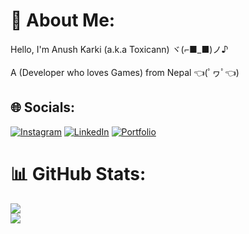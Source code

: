 # 💫 About Me:
Hello, I'm Anush Karki (a.k.a Toxicann) ヾ(⌐■_■)ノ♪<br><br>A (Developer who loves Games) from Nepal 👈(ﾟヮﾟ👈)


## 🌐 Socials:
[![Instagram](https://img.shields.io/badge/Instagram-%23E4405F.svg?logo=Instagram&logoColor=white)](https://instagram.com/karkee_anushz) [![LinkedIn](https://img.shields.io/badge/LinkedIn-%230077B5.svg?logo=linkedin&logoColor=white)](https://linkedin.com/in/Karkeea) [![Portfolio](https://img.shields.io/badge/Portfolio-%232C5263.svg?logo=google%20chrome&logoColor=white)](https://toxicann.github.io/Termux/#/) 

<!-- # 💻 Tech Stack:
![C#](https://img.shields.io/badge/c%23-%23239120.svg?style=for-the-badge&logo=c-sharp&logoColor=white) ![CSS3](https://img.shields.io/badge/css3-%231572B6.svg?style=for-the-badge&logo=css3&logoColor=white) ![Dart](https://img.shields.io/badge/dart-%230175C2.svg?style=for-the-badge&logo=dart&logoColor=white) ![HTML5](https://img.shields.io/badge/html5-%23E34F26.svg?style=for-the-badge&logo=html5&logoColor=white) ![Python](https://img.shields.io/badge/python-3670A0?style=for-the-badge&logo=python&logoColor=ffdd54) ![JavaScript](https://img.shields.io/badge/javascript-%23323330.svg?style=for-the-badge&logo=javascript&logoColor=%23F7DF1E) ![Glitch](https://img.shields.io/badge/glitch-%233333FF.svg?style=for-the-badge&logo=glitch&logoColor=white) ![Heroku](https://img.shields.io/badge/heroku-%23430098.svg?style=for-the-badge&logo=heroku&logoColor=white) ![Firebase](https://img.shields.io/badge/firebase-%23039BE5.svg?style=for-the-badge&logo=firebase) ![Ant-Design](https://img.shields.io/badge/-AntDesign-%230170FE?style=for-the-badge&logo=ant-design&logoColor=white) ![Expo](https://img.shields.io/badge/expo-1C1E24?style=for-the-badge&logo=expo&logoColor=#D04A37) ![Flutter](https://img.shields.io/badge/Flutter-%2302569B.svg?style=for-the-badge&logo=Flutter&logoColor=white) ![JWT](https://img.shields.io/badge/JWT-black?style=for-the-badge&logo=JSON%20web%20tokens) ![NodeJS](https://img.shields.io/badge/node.js-6DA55F?style=for-the-badge&logo=node.js&logoColor=white) ![React Native](https://img.shields.io/badge/react_native-%2320232a.svg?style=for-the-badge&logo=react&logoColor=%2361DAFB) ![React Router](https://img.shields.io/badge/React_Router-CA4245?style=for-the-badge&logo=react-router&logoColor=white) ![MongoDB](https://img.shields.io/badge/MongoDB-%234ea94b.svg?style=for-the-badge&logo=mongodb&logoColor=white) ![Aseprite](https://img.shields.io/badge/Aseprite-FFFFFF?style=for-the-badge&logo=Aseprite&logoColor=#7D929E) ![Pandas](https://img.shields.io/badge/pandas-%23150458.svg?style=for-the-badge&logo=pandas&logoColor=white) ![NumPy](https://img.shields.io/badge/numpy-%23013243.svg?style=for-the-badge&logo=numpy&logoColor=white) ![Postman](https://img.shields.io/badge/Postman-FF6C37?style=for-the-badge&logo=postman&logoColor=white) -->

# 📊 GitHub Stats:
![](https://github-readme-stats.vercel.app/api?username=Toxicann&theme=dark&hide_border=false&include_all_commits=true&count_private=true)<br/>
![](https://github-readme-streak-stats.herokuapp.com/?user=Toxicann&theme=dark&hide_border=false)<br/>
<!-- ![](https://github-readme-stats.vercel.app/api/top-langs/?username=Toxicann&theme=dark&hide_border=false&include_all_commits=true&count_private=true&layout=compact) -->


<!-- ---
[![](https://visitcount.itsvg.in/api?id=Toxicann&icon=2&color=0)](https://visitcount.itsvg.in) -->

<!-- ## 🏆 GitHub Trophies
![](https://github-profile-trophy.vercel.app/?username=Toxicann&theme=radical&no-frame=false&no-bg=false&margin-w=4) -->
